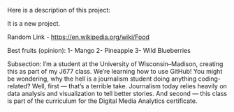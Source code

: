 Here is a description of this project:

It is a new project.

Random Link - https://en.wikipedia.org/wiki/Food

Best fruits (opinion):
1- Mango
2- Pineapple
3- Wild Blueberries 

Subsection:
I’m a student at the University of Wisconsin–Madison, creating this as part of my J677 class. We’re learning how to use GitHub! You might be wondering, why the hell is a journalism student doing anything coding-related? Well, first — that’s a terrible take. Journalism today relies heavily on data analysis and visualization to tell better stories. And second — this class is part of the curriculum for the Digital Media Analytics certificate.